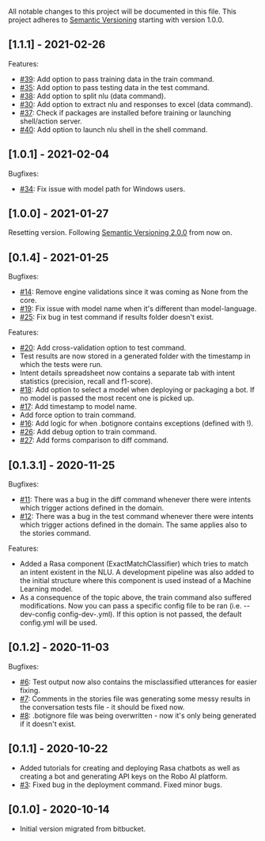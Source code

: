 
All notable changes to this project will be documented in this file. This project adheres to [Semantic Versioning](https://semver.org/) starting with version 1.0.0.

## [1.1.1] - 2021-02-26

Features:
* [#39](https://github.com/robo-ai/roboai-python-cli/issues/39): Add option to pass training data in the train command.
* [#35](https://github.com/robo-ai/roboai-python-cli/issues/35): Add option to pass testing data in the test command.
* [#38](https://github.com/robo-ai/roboai-python-cli/issues/38): Add option to split nlu (data command).
* [#30](https://github.com/robo-ai/roboai-python-cli/issues/30): Add option to extract nlu and responses to excel (data command).
* [#37](https://github.com/robo-ai/roboai-python-cli/issues/37): Check if packages are installed before training or launching shell/action server.
* [#40](https://github.com/robo-ai/roboai-python-cli/issues/30): Add option to launch nlu shell in the shell command.

## [1.0.1] - 2021-02-04

Bugfixes:
* [#34](https://github.com/robo-ai/roboai-python-cli/issues/34): Fix issue with model path for Windows users. 

## [1.0.0] - 2021-01-27

Resetting version. Following [Semantic Versioning 2.0.0](https://semver.org/) from now on.

## [0.1.4] - 2021-01-25

Bugfixes:
* [#14](https://github.com/robo-ai/roboai-python-cli/issues/14): Remove engine validations since it was coming as None from the core.
* [#19](https://github.com/robo-ai/roboai-python-cli/issues/19): Fix issue with model name when it's different than model-language.
* [#25](https://github.com/robo-ai/roboai-python-cli/issues/25): Fix bug in test command if results folder doesn't exist.

Features:
* [#20](https://github.com/robo-ai/roboai-python-cli/issues/20): Add cross-validation option to test command.
* Test results are now stored in a generated folder with the timestamp in which the tests were run.
* Intent details spreadsheet now contains a separate tab with intent statistics (precision, recall and f1-score).
* [#18](https://github.com/robo-ai/roboai-python-cli/issues/18): Add option to select a model when deploying or packaging a bot. If no model is passed the most recent one is picked up.
* [#17](https://github.com/robo-ai/roboai-python-cli/issues/17): Add timestamp to model name.
* Add force option to train command.
* [#16](https://github.com/robo-ai/roboai-python-cli/issues/16): Add logic for when .botignore contains exceptions (defined with !).
* [#26](https://github.com/robo-ai/roboai-python-cli/issues/26): Add debug option to train command.
* [#27](https://github.com/robo-ai/roboai-python-cli/issues/27): Add forms comparison to diff command.

## [0.1.3.1] - 2020-11-25

Bugfixes:
* [#11](https://github.com/robo-ai/roboai-python-cli/issues/11): There was a bug in the diff command whenever there were intents which trigger actions defined in the domain.
* [#12](https://github.com/robo-ai/roboai-python-cli/issues/12): There was a bug in the test command whenever there were intents which trigger actions defined in the domain. The same applies also to the stories command.

Features:
* Added a Rasa component (ExactMatchClassifier) which tries to match an intent existent in the NLU. A development pipeline was also added to the initial structure where this component is used instead of a Machine Learning model.
* As a consequence of the topic above, the train command also suffered modifications. Now you can pass a specific config file to be ran (i.e. --dev-config config-dev-.yml). If this option is not passed, the default config.yml will be used.

## [0.1.2] - 2020-11-03

Bugfixes: 
* [#6](https://github.com/robo-ai/roboai-python-cli/issues/8): Test output now also contains the misclassified utterances for easier fixing.
* [#7](https://github.com/robo-ai/roboai-python-cli/issues/7): Comments in the stories file was generating some messy results in the conversation tests file - it should be fixed now.
* [#8](https://github.com/robo-ai/roboai-python-cli/issues/6): .botignore file was being overwritten - now it's only being generated if it doesn't exist.

## [0.1.1] - 2020-10-22

* Added tutorials for creating and deploying Rasa chatbots as well as creating a bot and generating API keys on the Robo AI platform.
* [#3](https://github.com/robo-ai/roboai-python-cli/issues/3): Fixed bug in the deployment command. Fixed minor bugs.

## [0.1.0] - 2020-10-14

* Initial version migrated from bitbucket.
